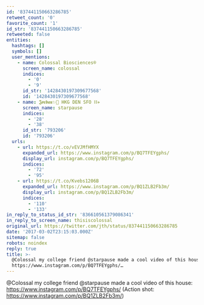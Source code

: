 ```yaml
---
id: '837441150663286785'
retweet_count: '0'
favorite_count: '1'
id_str: '837441150663286785'
retweeted: false
entities:
  hashtags: []
  symbols: []
  user_mentions:
    - name: Colossal Biosciences®
      screen_name: colossal
      indices:
        - '0'
        - '9'
      id_str: '1428430197309677568'
      id: '1428430197309677568'
    - name: 𝕵𝖔𝖗𝖉𝖆𝖓✨🐾 𝙷𝙺𝙶 𝙳𝙴𝙽 𝚂𝙵𝙾 ⛓️✈️
      screen_name: starpause
      indices:
        - '28'
        - '38'
      id_str: '793206'
      id: '793206'
  urls:
    - url: https://t.co/vEVJMfHMYX
      expanded_url: https://www.instagram.com/p/BQ7TFEYgphs/
      display_url: instagram.com/p/BQ7TFEYgphs/
      indices:
        - '72'
        - '95'
    - url: https://t.co/Kvebs1206B
      expanded_url: https://www.instagram.com/p/BQ1ZLB2Fb3m/
      display_url: instagram.com/p/BQ1ZLB2Fb3m/
      indices:
        - '110'
        - '133'
in_reply_to_status_id_str: '836610561379086341'
in_reply_to_screen_name: thisiscolossal
original_url: https://twitter.com/jth/status/837441150663286785
date: '2017-03-02T23:15:03.000Z'
sitemap: false
robots: noindex
reply: true
title: >-
  @Colossal my college friend @starpause made a cool video of this house:
  https://www.instagram.com/p/BQ7TFEYgphs/…
---
```


@Colossal my college friend @starpause made a cool video of this house: https://www.instagram.com/p/BQ7TFEYgphs/ (Action shot: https://www.instagram.com/p/BQ1ZLB2Fb3m/)